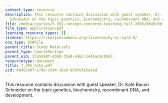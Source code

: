 ```yaml
---
content_type: resource
description: This resource contains discussion with guest speaker, Dr. Kate Bacon
  Schneider on the topic genetics, biochemistry, recombinant DNA, and development.
file: /media/courses/7-391-concept-centered-teaching-fall-2005/0645c9bf1f96c5d416e905bfefe5a3ed_7_391_kate.pdf
file_type: application/pdf
learning_resource_types: []
license: https://creativecommons.org/licenses/by-nc-sa/4.0/
ocw_type: OCWFile
parent_title: Study Materials
parent_type: CourseSection
parent_uid: 27a5598f-438d-35a0-e563-1445ac9c0563
resourcetype: Document
title: 7_391_kate.pdf
uid: 0645c9bf-1f96-c5d4-16e9-05bfefe5a3ed
---
```

This resource contains discussion with guest speaker, Dr. Kate Bacon Schneider on the topic genetics, biochemistry, recombinant DNA, and development.